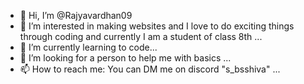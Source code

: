- 👋 Hi, I’m @Rajyavardhan09
- 👀 I’m interested in making websites and I love to do exciting things through coding and currently I am a student of class 8th ...
- 🌱 I’m currently learning to code...
- 💞️ I’m looking for a person to help me with basics ...
- 📫 How to reach me: You can DM me on discord "s_bsshiva" ...

<!---
Rajyavardhan09/Rajyavardhan09 is a ✨ special ✨ repository because its `README.md` (this file) appears on your GitHub profile.
You can click the Preview link to take a look at your changes.
--->
